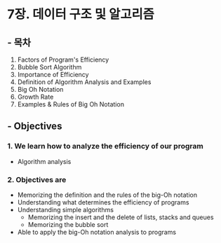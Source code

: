# 7장. 데이터 구조 및 알고리즘

## - 목차
1. Factors of Program's Efficiency
2. Bubble Sort Algorithm
3. Importance of Efficiency
4. Definition of Algorithm Analysis and Examples
5. Big Oh Notation
6. Growth Rate
7. Examples & Rules of Big Oh Notation

## - Objectives
### 1. We learn how to analyze the efficiency of our program
* Algorithm analysis
### 2. Objectives are
* Memorizing the definition and the rules of the big-Oh notation
* Understanding what determines the efficiency of programs
* Understanding simple algorithms
	* Memorizing the insert and the delete of lists, stacks and queues
	* Memorizing the bubble sort
* Able to apply the big-Oh notation analysis to programs
